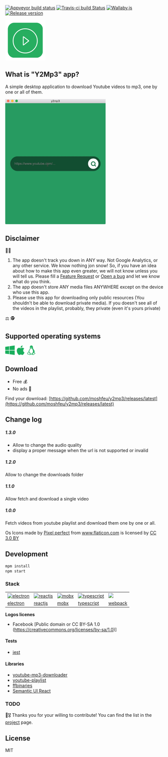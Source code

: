 [![Appveyor build status](https://ci.appveyor.com/api/projects/status/0vjgy1nnxdp23lyi/branch/master?svg=true)](https://ci.appveyor.com/project/moshfeu/y2mp3)
[![Travis-ci build Status](https://travis-ci.com/moshfeu/y2mp3.svg?branch=master)](https://travis-ci.com/moshfeu/y2mp3)
[![Wallaby.js](https://img.shields.io/badge/wallaby.js-configured-green.svg)](https://wallabyjs.com)
[![Release version](https://img.shields.io/github/release/moshfeu/y2mp3.svg)](https://github.com/moshfeu/y2mp3/releases/latest)

<img src="app-resources/logo-128.png" alt="logo" />

## What is "Y2Mp3" app?

A simple desktop application to download Youtube videos to mp3, one by one or all of them.

<img src="app-resources/video.gif" alt="video demo" width="320" />

## Disclaimer
📢📢
1. The app doesn't track you down in ANY way. Not Google Analytics, or any other service. We know nothing jon snow! So, if you have an idea about how to make this app even greater, we will not know unless you will tell us. Please fill a [Feature Request](https://github.com/moshfeu/y2mp3/issues/new?assignees=moshfeu&labels=enhancement&template=feature_request.md) or [Open a bug](https://github.com/moshfeu/y2mp3/issues/new?assignees=moshfeu&labels=bug&template=bug_report.md) and let we know what do you think.
2. The app doesn't store ANY media files ANYWHERE except on the device who use this app.
3. Please use this app for downloading only public resources (You shouldn't be able to download private media). If you doesn't see all of the videos in the playlist, probably, they private (even it's yours private)

⚖ 🕵


## Supported operating systems

<img width="30" alt="windows" src="app-resources/readme/windows.svg?sanitize=true" />
<img width="30" alt="mac" src="app-resources/readme/mac.svg?sanitize=true" />
<img width="30" alt="linux" src="app-resources/readme/linux.svg?sanitize=true" />

## Download

- Free 💰
- No ads 📣

Find your download: [https://github.com/moshfeu/y2mp3/releases/latest](https://github.com/moshfeu/y2mp3/releases/latest)

## Change log

##### 1.3.0
- Allow to change the audio quality
- display a proper message when the url is not supported or invalid

##### 1.2.0
Allow to change the downloads folder

##### 1.1.0
Allow fetch and download a single video

##### 1.0.0
Fetch videos from youtube playlist and download them one by one or all.

<div>
  Os Icons made by <a href="https://www.flaticon.com/authors/pixel-perfect" title="Pixel perfect">Pixel perfect</a> from <a href="https://www.flaticon.com/" title="Flaticon">www.flaticon.com</a> is licensed by <a href="http://creativecommons.org/licenses/by/3.0/" title="Creative Commons BY 3.0" target="_blank">CC 3.0 BY</a>
</div>

## Development

    mpm install
    npm start


### Stack

<table>
  <tr>
    <td><a href="http://electronjs.org/"><img width="25" alt="electron" src="https://github.githubassets.com/images/icons/emoji/electron.png" /></a></td>
    <td><a href="https://reactjs.org/"><img width="45" alt="reactjs" src="https://upload.wikimedia.org/wikipedia/commons/a/a7/React-icon.svg" /></a></td>
    <td><a href="https://mobx.js.org/"><img width="25" alt="mobx" src="https://mobx.js.org/docs/mobx.png" /></a></td>
    <td><a href="https://www.typescriptlang.org/"><img width="25" alt="typescript" src="https://github.com/remojansen/logo.ts/blob/master/ts.jpg?raw=true" /></a></td>
    <td><a href="https://webpack.js.org/"><img width="30" src="https://github.com/webpack/media/blob/master/logo/icon-square-small.jpg?raw=true" /></a></td>
  <tr>
    <td><a target="_blank" href="http://electronjs.org/">electron</a></td>
    <td><a target="_blank" href="https://reactjs.org/">reactjs</a></td>
    <td><a target="_blank" href="https://mobx.js.org/">mobx</a></td>
    <td><a target="_blank" href="https://www.typescriptlang.org/">typescript</a></td>
    <td><a target="_blank" href="https://webpack.js.org/">webpack</a></td>
  </tr>
</table>

**Logos licenes**
- Facebook [Public domain or CC BY-SA 1.0 (https://creativecommons.org/licenses/by-sa/1.0)]

#### Tests

- [jest](https://jestjs.io/)

#### Libraries

- [youtube-mp3-downloader](https://github.com/ytb2mp3/youtube-mp3-downloader)
- [youtube-playlist](https://github.com/CodeDotJS/youtube-playlist)
- [ffbinaries](https://github.com/vot/ffbinaries-node)
- [Semantic UI React](https://react.semantic-ui.com/)

### TODO

🖖🎖 Thanks you for your willing to contribute! You can find the list in the [project](https://github.com/moshfeu/y2mp3/projects/1#column-3954836) page.

## License
MIT
